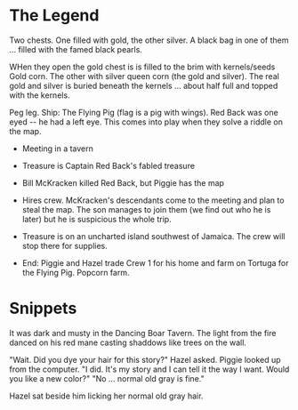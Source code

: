 # The Legend

Two chests. One filled with gold, the other silver. A black bag in one of them ... filled with the famed black pearls.

WHen they open the gold chest is is filled to the brim with kernels/seeds <??> Gold corn. The other with silver queen corn (the gold and silver). The real gold and silver is buried beneath the kernels ... about half full and topped with the kernels.

Peg leg. Ship: The Flying Pig (flag is a pig with wings). Red Back was one eyed -- he had a left
eye. This comes into play when they solve a riddle on the map.

  - Meeting in a tavern
  - Treasure is Captain Red Back's fabled treasure
  - Bill McKracken killed Red Back, but Piggie has the map
  - Hires crew. McKracken's descendants come to the meeting and plan to steal the map. The son manages
    to join them (we find out who he is later) but he is suspicious the whole trip.
  
  - Treasure is on an uncharted island southwest of Jamaica. The crew will stop there for supplies.
  
  - End: Piggie and Hazel trade Crew 1 for his home and farm on Tortuga for the Flying Pig. Popcorn farm.

# Snippets 

It was dark and musty in the Dancing Boar Tavern. The light from the fire danced on his red mane casting shaddows like trees on the wall.

"Wait. Did you dye your hair for this story?" Hazel asked. Piggie looked up from the computer. "I did. It's my story and I can tell
it the way I want. Would you like a new color?" "No ... normal old gray is fine."

Hazel sat beside him licking her normal old gray hair.
